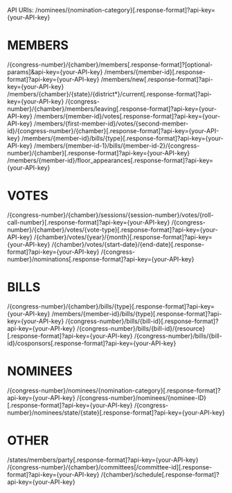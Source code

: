 API URIs:
/nominees/{nomination-category}[.response-format]?api-key={your-API-key}

MEMBERS
=======
/{congress-number}/{chamber}/members[.response-format]?[optional-params]&api-key={your-API-key}
/members/{member-id}[.response-format]?api-key={your-API-key}
/members/new[.response-format]?api-key={your-API-key}
/members/{chamber}/{state}/{district*}/current[.response-format]?api-key={your-API-key}
/{congress-number}/{chamber}/members/leaving[.response-format]?api-key={your-API-key}
/members/{member-id}/votes[.response-format]?api-key={your-API-key}
/members/{first-member-id}/votes/{second-member-id}/{congress-number}/{chamber}[.response-format]?api-key={your-API-key}
/members/{member-id}/bills/{type}[.response-format]?api-key={your-API-key}
/members/{member-id-1}/bills/{member-id-2}/{congress-number}/{chamber}[.response-format]?api-key={your-API-key}
/members/{member-id}/floor_appearances[.response-format]?api-key={your-API-key}

VOTES
=====
/{congress-number}/{chamber}/sessions/{session-number}/votes/{roll-call-number}[.response-format]?api-key={your-API-key}
/{congress-number}/{chamber}/votes/{vote-type}[.response-format]?api-key={your-API-key}
/{chamber}/votes/{year}/{month}[.response-format]?api-key={your-API-key}
/{chamber}/votes/{start-date}/{end-date}[.response-format]?api-key={your-API-key}
/{congress-number}/nominations[.response-format]?api-key={your-API-key}

BILLS
=====
/{congress-number}/{chamber}/bills/{type}[.response-format]?api-key={your-API-key}
/members/{member-id}/bills/{type}[.response-format]?api-key={your-API-key}
/{congress-number}/bills/{bill-id}[.response-format]?api-key={your-API-key}
/{congress-number}/bills/{bill-id}/{resource}[.response-format]?api-key={your-API-key}
/{congress-number}/bills/{bill-id}/cosponsors[.response-format]?api-key={your-API-key}

NOMINEES
========
/{congress-number}/nominees/{nomination-category}[.response-format]?api-key={your-API-key}
/{congress-number}/nominees/{nominee-ID}[.response-format]?api-key={your-API-key}
/{congress-number}/nominees/state/{state}[.response-format]?api-key={your-API-key}

OTHER
=====
/states/members/party[.response-format]?api-key={your-API-key}
/{congress-number}/{chamber}/committees[/committee-id][.response-format]?api-key={your-API-key}
/{chamber}/schedule[.response-format]?api-key={your-API-key}



